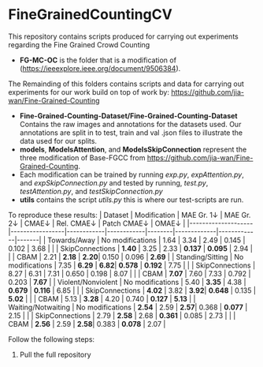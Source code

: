 # FineGrainedCountingCV

This repository contains scripts produced for carrying out experiments regarding the Fine Grained Crowd Counting
- **FG-MC-OC** is the folder that is a modification of (https://ieeexplore.ieee.org/document/9506384).

The Remainding of this folders contains scripts and data for carrying out experiments for our work build on top of work by: https://github.com/jia-wan/Fine-Grained-Counting
- **Fine-Grained-Counting-Dataset/Fine-Grained-Counting-Dataset** Contains the raw images and annotations for the datasets used. Our annotations are split in to test, train and val .json files to illustrate the data used for our splits.
- **models**, **ModelsAttention**, and **ModelsSkipConnection** represent the three modification of Base-FGCC from https://github.com/jia-wan/Fine-Grained-Counting. 
- Each modification can be trained by running *exp.py*, *expAttention.py*, and *expSkipConnection.py* and tested by running, *test.py*, *testAttention.py*, and *testSkipConnection.py*
- **utils** contains the script *utils.py* this is where our test-scripts are run. 

To reproduce these results:
| Dataset            | Modification    | MAE Gr. 1↓ | MAE Gr. 2↓ | CMAE↓  | Rel. CMAE↓ | Patch CMAE↓ | OMAE↓ |
|--------------------|-----------------|------------|------------|--------|-------------|-------------|-------|
| Towards/Away       | No modifications | 1.64       | 3.34       | 2.49   | 0.145       | 0.102       | 3.68  |
|                    | SkipConnections | **1.40**   | 3.25       | 2.33   | **0.137**   | **0.095**   | 2.94  |
|                    | CBAM            | 2.21       | **2.18**   | **2.20**| 0.150       | 0.096       | **2.69** |
| Standing/Sitting   | No modifications | 7.35       | **6.29**   | **6.82**| **0.578**   | **0.192**   | 7.75  |
|                    | SkipConnections | 8.27       | 6.31       | 7.31   | 0.650       | 0.198       | 8.07  |
|                    | CBAM            | **7.07**   | 7.60       | 7.33   | 0.792       | 0.203       | **7.67** |
| Violent/Nonviolent | No modifications | 5.40       | **3.35**   | 4.38   | **0.679**   | **0.116**   | 6.85  |
|                    | SkipConnections | **4.02**   | 3.82       | **3.92**| **0.648**   | 0.135       | **5.02** |
|                    | CBAM            | 5.13       | **3.28**   | 4.20   | 0.740       | **0.127**   | **5.13** |
| Waiting/Notwaiting | No modifications | **2.54**   | 2.59       | **2.57**| 0.368       | **0.077**   | 2.15  |
|                    | SkipConnections | 2.79       | **2.58**   | 2.68   | **0.361**   | 0.085       | 2.73  |
|                    | CBAM            | **2.56**   | 2.59       | **2.58**| 0.383       | **0.078**   | 2.07  |


Follow the following steps:

1. Pull the full repository 
